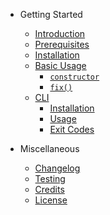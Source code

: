 * Getting Started

    * [Introduction](getting-started/introduction.md)
    * [Prerequisites](getting-started/prerequisites.md)
    * [Installation](getting-started/installation.md)
    * [Basic Usage](getting-started/basic-usage.md)
        * [`constructor`](#svgfixer-constructor)
        * [`fix()`](#svgfixer-fix)
    * [CLI](getting-started/cli.md)
        * [Installation](#svgfixer-cli-installation)
        * [Usage](#svgfixer-cli-usage)
        * [Exit Codes](#svgfixer-cli-exit-codes)

* Miscellaneous

    * [Changelog](miscellaneous/changelog.md)
    * [Testing](miscellaneous/testing.md)
    * [Credits](miscellaneous/credits.md)
    * [License](miscellaneous/license.md)
